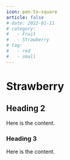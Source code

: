```yaml
---
icon: pen-to-square
article: false
# date: 2022-01-11
# category:
#   - Fruit
#   - Strawberry
# tag:
#   - red
#   - small
---
```


# Strawberry

## Heading 2

Here is the content.

### Heading 3

Here is the content.
